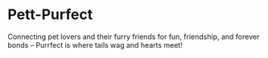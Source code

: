 # Pett-Purfect
Connecting pet lovers and their furry friends for fun, friendship, and forever bonds – Purrfect is where tails wag and hearts meet!
